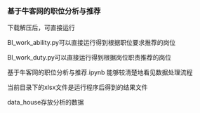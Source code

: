 ### 基于牛客网的职位分析与推荐

下载解压后，可直接运行

BI_work_ability.py可以直接运行得到根据职位要求推荐的岗位

BI_work_duty.py可以直接运行得到根据岗位职责推荐的岗位

基于牛客网的职位分析与推荐.ipynb 能够较清楚地看见数据处理流程

当前目录下的xlsx文件是运行程序后得到的结果文件

data_house存放分析的数据

